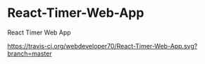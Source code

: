 # React-Timer-Web-App
React Timer Web App

https://travis-ci.org/webdeveloper70/React-Timer-Web-App.svg?branch=master
 
